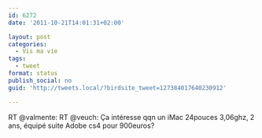 ```yaml
---
id: 6272
date: '2011-10-21T14:01:31+02:00'

layout: post
categories:
  - Vis ma vie
tags:
  - tweet
format: status
publish_social: no
guid: 'http://tweets.local/?birdsite_tweet=127384017640230912'

---
```


RT @valmente: RT @veuch: Ça intéresse qqn un iMac 24pouces 3,06ghz, 2 ans, équipé suite Adobe cs4 pour 900euros?
